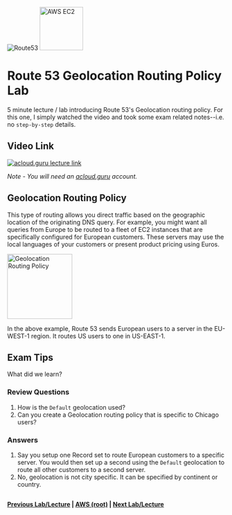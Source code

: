 ![Route53](https://i.imgur.com/vG67Qx0.png) <img src="https://i.imgur.com/9awJmtb.png" height="100" title="AWS EC2" />  


Route 53 Geolocation Routing Policy Lab
======

5 minute lecture / lab introducing Route 53's Geolocation routing policy. For this one, I simply watched the video 
and took some exam related notes--i.e. no `step-by-step` details.


## Video Link

[![acloud.guru lecture link](https://i.imgur.com/a2TIIpp.png)](https://acloud.guru/course/aws-certified-solutions-architect-associate/learn/route53/6bc50e82-a30f-d101-958e-97e5fa35b071/watch)

*Note - You will need an [acloud.guru](acloud.guru) account.*


## Geolocation Routing Policy

This type of routing allows you direct traffic based on the geographic location of the originating DNS query. For 
example, you might want all queries from Europe to be routed to a fleet of EC2 instances that are specifically 
configured for European customers. These servers may use the local languages of your customers or present product
pricing using Euros.


<img src="https://i.imgur.com/WYDwObl.png" height="150" title="Geolocation Routing Policy" /> 


In the above example, Route 53 sends European users to a server in the EU-WEST-1 region. It routes US users to one
in US-EAST-1.


## Exam Tips

What did we learn?


### Review Questions

1. How is the `Default` geolocation used?
2. Can you create a Geolocation routing policy that is specific to Chicago users?


### Answers

1.  Say you setup one Record set to route European customers to a specific server.  You would then set up a second using
    the `Default` geolocation to route all other customers to a second server.
2.  No, geolocation is not city specific. It can be specified by continent or country.
    


## 

**[Previous Lab/Lecture](route53-failover-routing-policy-lab.md) | [AWS (root)](../readme.adoc) | [Next Lab/Lecture](route53-exam-tips.md)**










